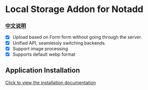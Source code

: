# Local Storage Addon for Notadd

### [中文说明](README_zh.md)

- [x] Upload based on Form form without going through the server.
- [x] Unified API, seamlessly switching backends.
- [x] Support image processing
- [x] Supports default webp format

## Application Installation

[Click to view the installation documentation](https://docs.nestjs.cn/#/v2/en/appstore?id=install)
